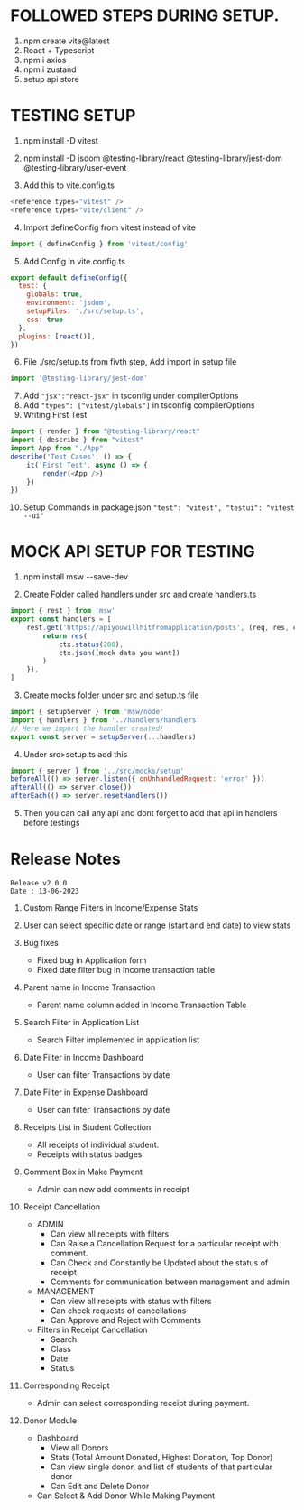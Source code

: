 # FOLLOWED STEPS DURING SETUP.
1. npm create vite@latest
2. React + Typescript
3. npm i axios
4. npm i zustand 
5. setup api store

# TESTING SETUP
1. npm install -D vitest

2. npm install -D jsdom @testing-library/react @testing-library/jest-dom @testing-library/user-event

3. Add this to vite.config.ts
```javascript
<reference types="vitest" />
<reference types="vite/client" />
```

4. Import defineConfig from vitest instead of vite
```javascript
import { defineConfig } from 'vitest/config'
```

5. Add Config in vite.config.ts
```javascript
export default defineConfig({
  test: {
    globals: true,
    environment: 'jsdom',
    setupFiles: './src/setup.ts',
    css: true
  },
  plugins: [react()],
})
```

6. File ./src/setup.ts from fivth step, Add import in setup file 
```javascript
import '@testing-library/jest-dom'
```

7. Add `"jsx":"react-jsx"` in tsconfig under compilerOptions 
8. Add `"types": ["vitest/globals"]` in tsconfig compilerOptions
9. Writing First Test
```javascript
import { render } from "@testing-library/react"
import { describe } from "vitest"
import App from "./App"
describe('Test Cases', () => {
    it('First Test', async () => {
        render(<App />)
    })
})
```

10. Setup Commands in package.json 
`"test": "vitest",
"testui": "vitest --ui"
`

# MOCK API SETUP FOR TESTING  

1. npm install msw --save-dev

2. Create Folder called handlers under src and create handlers.ts
```javascript
import { rest } from 'msw'
export const handlers = [
    rest.get('https://apiyouwillhitfromapplication/posts', (req, res, ctx) => {
        return res(
            ctx.status(200),
            ctx.json([mock data you want])
        )
    }),
]
```

3. Create mocks folder under src and setup.ts file
```javascript
import { setupServer } from 'msw/node'
import { handlers } from '../handlers/handlers'
// Here we import the handler created!
export const server = setupServer(...handlers)
```

4. Under src>setup.ts add this
```javascript
import { server } from '../src/mocks/setup'
beforeAll(() => server.listen({ onUnhandledRequest: 'error' }))
afterAll(() => server.close())
afterEach(() => server.resetHandlers())
```

5. Then you can call any api and dont forget to add that api in handlers before testings

# Release Notes #
```
Release v2.0.0 
Date : 13-06-2023
```
1. Custom Range Filters in Income/Expense Stats

2. User can select specific date or range (start and end date) to view stats

3. Bug fixes
    - Fixed bug in Application form
    - Fixed date filter bug in Income transaction table

4. Parent name in Income Transaction
    - Parent name column added in Income Transaction Table

5. Search Filter in Application List
    - Search Filter implemented in application list

6. Date Filter in Income Dashboard
    - User can filter Transactions by date

7. Date Filter in Expense Dashboard
    - User can filter Transactions by date

8. Receipts List in Student Collection
    - All receipts of individual student.
    - Receipts with status badges

9. Comment Box in Make Payment
    - Admin can now add comments in receipt

10. Receipt Cancellation 
    - ADMIN
        - Can view all receipts with filters
        - Can Raise a Cancellation Request for a particular receipt with comment.
        - Can Check and Constantly be Updated about the status of receipt
        - Comments for communication between management and admin
    - MANAGEMENT
        - Can view all receipts with status with filters
        - Can check requests of cancellations 
        - Can Approve and Reject with Comments
    - Filters in Receipt Cancellation
        - Search 
        - Class  
        - Date 
        - Status

11. Corresponding Receipt
    - Admin can select corresponding receipt during payment.

12. Donor Module
    - Dashboard
        - View all Donors
        - Stats (Total Amount Donated, Highest Donation, Top Donor)
        - Can view single donor, and list of students of that particular donor
        - Can Edit and Delete Donor
    - Can Select & Add Donor While Making Payment